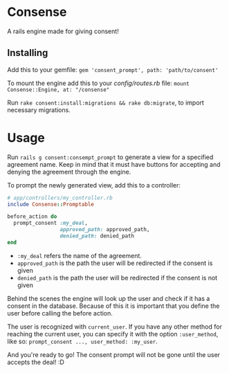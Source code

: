 # Consense
A rails engine made for giving consent!

## Installing
Add this to your gemfile: `gem 'consent_prompt', path: 'path/to/consent'`

To mount the engine add this to your *config/routes.rb* file: `mount Consense::Engine, at: "/consense"`

Run `rake consent:install:migrations && rake db:migrate`, to import necessary migrations.

# Usage
Run `rails g consent:consempt_prompt` to generate a view for a specified agreement name. Keep in mind that it must have buttons for accepting and denying the agreement through the engine.

To prompt the newly generated view, add this to a controller:
```ruby
# app/controllers/my_controller.rb
include Consense::Promptable

before_action do
  prompt_consent :my_deal,
                 approved_path: approved_path,
                 denied_path: denied_path
end
```

- `:my_deal` refers the name of the agreement.
- `approved_path` is the path the user will be redirected if the consent is given
- `denied_path` is the path the user will be redirected if the consent is not given

Behind the scenes the engine will look up the user and check if it has a consent in the database. Because of this it is important that you define the user before calling the before action.

The user is recognized with `current_user`. If you have any other method for reaching the current user, you can specify it with the option `:user_method`, like so: `prompt_consent ..., user_method: :my_user`.

And you're ready to go! The consent prompt will not be gone until the user accepts the deal! :D
